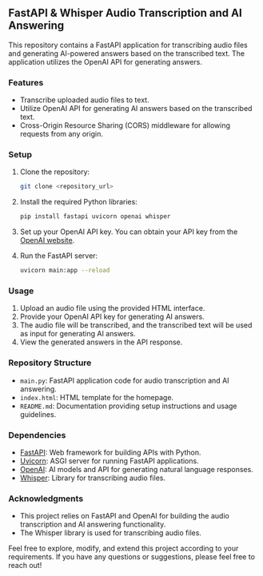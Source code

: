 ## FastAPI & Whisper Audio Transcription and AI Answering

This repository contains a FastAPI application for transcribing audio files and generating AI-powered answers based on the transcribed text. The application utilizes the OpenAI API for generating answers.

### Features

- Transcribe uploaded audio files to text.
- Utilize OpenAI API for generating AI answers based on the transcribed text.
- Cross-Origin Resource Sharing (CORS) middleware for allowing requests from any origin.

### Setup

1. Clone the repository:

   ```bash
   git clone <repository_url>
   ```

2. Install the required Python libraries:

   ```bash
   pip install fastapi uvicorn openai whisper
   ```

3. Set up your OpenAI API key. You can obtain your API key from the [OpenAI website](https://openai.com).

4. Run the FastAPI server:

   ```bash
   uvicorn main:app --reload
   ```

### Usage

1. Upload an audio file using the provided HTML interface.
2. Provide your OpenAI API key for generating AI answers.
3. The audio file will be transcribed, and the transcribed text will be used as input for generating AI answers.
4. View the generated answers in the API response.

### Repository Structure

- `main.py`: FastAPI application code for audio transcription and AI answering.
- `index.html`: HTML template for the homepage.
- `README.md`: Documentation providing setup instructions and usage guidelines.

### Dependencies

- [FastAPI](https://fastapi.tiangolo.com/): Web framework for building APIs with Python.
- [Uvicorn](https://www.uvicorn.org/): ASGI server for running FastAPI applications.
- [OpenAI](https://openai.com): AI models and API for generating natural language responses.
- [Whisper](https://pypi.org/project/whisper/): Library for transcribing audio files.

### Acknowledgments

- This project relies on FastAPI and OpenAI for building the audio transcription and AI answering functionality.
- The Whisper library is used for transcribing audio files.

Feel free to explore, modify, and extend this project according to your requirements. If you have any questions or suggestions, please feel free to reach out!
